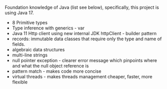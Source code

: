 Foundation knowledge of Java (list see below), specifically, this project is using Java 17.
* 8 Primitive types
* Type inference with generics - var
* Java 11 Http client using new internal JDK httpClient - builder pattern
* records: immutable data classes that require only the type and name of fields.
* algebraic data structures 
* multi-line strings
* null pointer exception - clearer error message which pinpoints where and what the null object reference is
* pattern match - makes code more concise
* virtual threads - makes threads management cheaper, faster, more flexible

